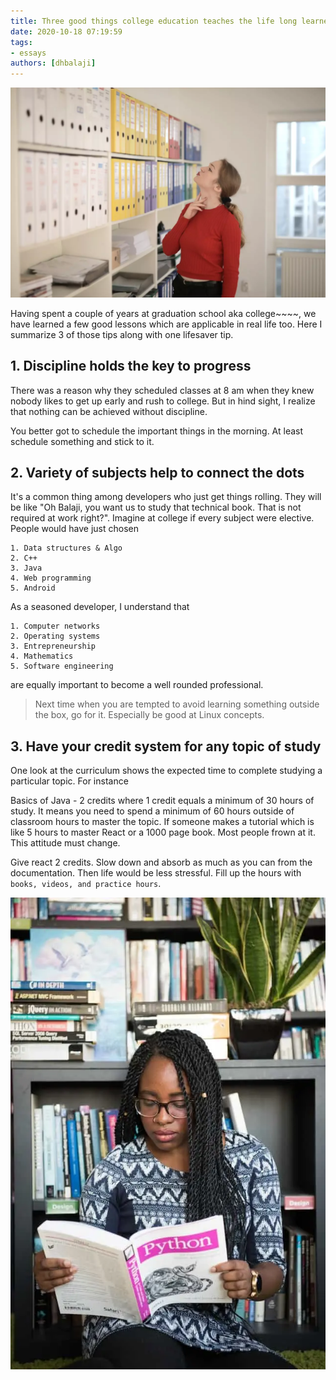 ```yaml
---
title: Three good things college education teaches the life long learner
date: 2020-10-18 07:19:59
tags:
- essays
authors: [dhbalaji]
---
```



![College education teaches](./assets/Collegeeducationteaches.webp)

Having spent a couple of years at graduation school aka college~~~~, we have learned a few good lessons which are applicable in real life too. Here I summarize 3 of those tips along with one lifesaver tip.


## 1. Discipline holds the key to progress


There was a reason why they scheduled classes at 8 am when they knew nobody likes to get up early and rush to college. But in hind sight, I realize that nothing can be achieved without discipline.

You better got to schedule the important things in the morning. At least schedule something and stick to it.

## 2. Variety of subjects help to connect the dots

It's a common thing among developers who just get things rolling. They will be like "Oh Balaji, you want us to study that technical book. That is not required at work right?". Imagine at college if every subject were elective. People would have just chosen

    1. Data structures & Algo
    2. C++
    3. Java
    4. Web programming
    5. Android

As a seasoned developer, I understand that

    1. Computer networks
    2. Operating systems
    3. Entrepreneurship
    4. Mathematics
    5. Software engineering

are equally important to become a well rounded professional. 
    
> Next time when you are tempted to avoid learning something outside the box, go for it. Especially be good at Linux concepts.

## 3. Have your credit system for any topic of study

One look at the curriculum shows the expected time to complete studying a particular topic. For instance

Basics of Java - 2 credits where 1 credit equals a minimum of 30 hours of study. It means you need to spend a minimum of 60 hours outside of classroom hours to master the topic. If someone makes a tutorial which is like 5 hours to master React or a 1000 page book. Most people frown at it. This attitude must change.

 Give react 2 credits. Slow down and absorb as much as you can from the documentation. Then life would be less stressful. Fill up the hours with `books, videos, and practice hours`. 


![College education and reading books](./assets/girl-studying.webp)

